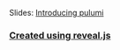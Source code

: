 Slides: [Introducing pulumi](https://christianeder.github.io/pulumi-structurizr-workshop/slides/pulumi-tf-arm)

### [Created using reveal.js](https://revealjs.com)